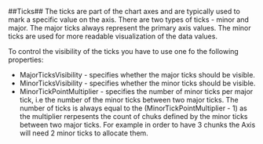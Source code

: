##Ticks##
The ticks are part of the chart axes and are typically used to mark a specific value on the axis. There are two types of ticks - minor and major. The major ticks always represent the primary axis values. The minor ticks are used for more readable visualization of the data values.

To control the visibility of the ticks you have to use one fo the following properties:

   - MajorTicksVisibility - specifies whether the major ticks should be visible.
   - MinorTicksVisibility - specifies whether the minor ticks should be visible.
   - MinorTickPointMultiplier - specifies the number of minor ticks per major tick, i.e the number of the minor ticks between two major ticks. The number of ticks is always equal to the (MinorTickPointMultiplier - 1) as the multiplier rerpesents the count of chuks defined by the minor ticks between two major ticks. For example in order to have 3 chunks the Axis will need 2 minor ticks to allocate them.